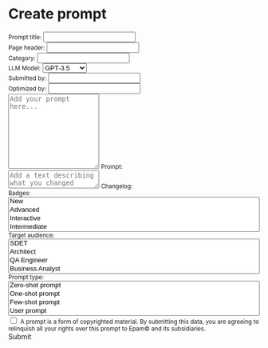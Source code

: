 # Create prompt

<script type="text/javascript" src="/js/ui.js"></script>
<script type="text/javascript" src="/js/actions.js"></script>
<script type="text/javascript" src="/js/main.js"></script>
<link href="https://cdn.jsdelivr.net/npm/bootstrap@5.3.1/dist/css/bootstrap.min.css" rel="stylesheet" integrity="sha384-4bw+/aepP/YC94hEpVNVgiZdgIC5+VKNBQNGCHeKRQN+PtmoHDEXuppvnDJzQIu9" crossorigin="anonymous">
<link rel="stylesheet" href="https://cdnjs.cloudflare.com/ajax/libs/font-awesome/6.4.2/css/all.min.css" integrity="sha512-z3gLpd7yknf1YoNbCzqRKc4qyor8gaKU1qmn+CShxbuBusANI9QpRohGBreCFkKxLhei6S9CQXFEbbKuqLg0DA==" crossorigin="anonymous" referrerpolicy="no-referrer" />
<script src="https://code.jquery.com/jquery-3.7.0.min.js" integrity="sha256-2Pmvv0kuTBOenSvLm6bvfBSSHrUJ+3A7x6P5Ebd07/g=" crossorigin="anonymous"></script>
<script src="https://cdn.jsdelivr.net/npm/bootstrap@5.3.1/dist/js/bootstrap.bundle.min.js" integrity="sha384-HwwvtgBNo3bZJJLYd8oVXjrBZt8cqVSpeBNS5n7C8IVInixGAoxmnlMuBnhbgrkm" crossorigin="anonymous"></script>
<script src="https://cdn.jsdelivr.net/npm/clipboard@2.0.11/dist/clipboard.min.js"></script>
<link href="https://cdn.jsdelivr.net/npm/select2@4.1.0-rc.0/dist/css/select2.min.css" rel="stylesheet" />
<script src="https://cdn.jsdelivr.net/npm/select2@4.1.0-rc.0/dist/js/select2.min.js"></script>

<script>
  $(function() {
    $('.multiple-select').select2();
  })
</script>

<div class="container">
  <div class="row">
    <div class="input-group input-group-sm mb-2">
      <span class="input-group-text text-primary"><small>Prompt title:</small></span>
      <input type="text" class="form-control" aria-label="Prompt Title input" id="promptTitle">
    </div>
  </div>
  <div class="row">
    <div class="input-group input-group-sm mb-2">
      <span class="input-group-text text-primary"><small>Page header:</small></span>
      <input type="text" class="form-control" aria-label="Page Header input" id="pageHeader">
    </div>
  </div>
  <div class="row">
    <div class="col">
        <div class="input-group input-group-sm mb-2">
          <span class="input-group-text text-primary"><small>Category:</small></span>
          <input type="text" class="form-control" aria-label="Category input" id="category">
        </div>
        <div class="input-group input-group-sm mb-2">
          <label class="input-group-text text-primary" for="llmModel"><small>LLM Model:</small></label>
          <select class="form-select" id="llmModel">
            <option>GPT-3.5</option>
            <option value="1">GPT-4</option>
            <option value="2">LLaMA</option>
            <option value="3">LLaMA 2</option>
            <option value="4">PaLM</option>
            <option value="5">PaLM 2</option>
            <option value="6">Med-PaLM</option>
            <option value="7">Gemini</option>
          </select>
        </div>
    </div>
    <div class="col mb-2">
        <div class="input-group input-group-sm mb-2">
          <span class="input-group-text text-primary"><small>Submitted by:</small></span>
          <input type="text" class="form-control" aria-label="Submitted By input" id="submittedBy">
        </div>
        <div class="input-group input-group-sm">
          <span class="input-group-text text-primary"><small>Optimized by:</small></span>
          <input type="text" class="form-control" aria-label="Optimized By input" id="optimizedBy">
        </div>
    </div>
  </div>
</div>

<div class="container mb-2">
    <div class="row">
        <div class="col">
            <div class="form-floating">
              <textarea class="form-control" style="height: 150px" placeholder="Add your prompt here..." id="promptTextArea"></textarea>
              <label class="text-primary" for="promptTextArea"><small>Prompt:</small></label>
            </div>
        </div>
    </div>
</div>

<div class="container mb-2">
    <div class="row">
        <div class="col">
            <div class="form-floating">
              <textarea class="form-control" placeholder="Add a text describing what you changed here..." id="changelogTextArea"></textarea>
              <label class="text-primary" for="changelogTextArea"><small>Changelog:</small></label>
            </div>
        </div>
    </div>
</div>

<div class="container">
    <div class="row mb-2">
        <label class="col-md-3 text-primary" for="selectBadges"><small>Badges:</small></label>
        <div class="col">
            <select id="selectBadges" style="width: 100%;" multiple="multiple" class="multiple-select" aria-label="select badges">
                <option value="1">New</option>
                <option value="2">Advanced</option>
                <option value="3">Interactive</option>
                <option value="4">Intermediate</option>
            </select>
        </div>
    </div>
    <div class="row mb-2">
        <label class="col-md-3 text-primary" for="selectTargetAudience"><small>Target audience:</small></label>
        <div class="col">
            <select id="selectTargetAudience" multiple="multiple" style="width: 100%;" class="multiple-select" aria-label="select target audience">
                <option value="1">SDET</option>
                <option value="2">Architect</option>
                <option value="3">QA Engineer</option>
                <option value="4">Business Analyst</option>
                <option value="5">Product Owner</option>
                <option value="6">Developer</option>
                <option value="7">Designer</option>
            </select>
        </div>
    </div>
    <div class="row mb-2">
        <label for="selectPromptType" class="col-md-3 text-primary"><small>Prompt type:</small></label>
        <div class="col">
            <select id="selectPromptType" multiple="multiple" style="width: 100%;" class="multiple-select" aria-label="Select prompt type">
                <option value="1">Zero-shot prompt</option>
                <option value="2">One-shot prompt</option>
                <option value="3">Few-shot prompt</option>
                <option value="4">User prompt</option>
                <option value="5">System prompt</option>
                <option value="6">Template prompt</option>
                <option value="7">Interactive prompt</option>
            </select>
        </div>
    </div>
    <div class="form-check form-switch">
      <input class="form-check-input" type="checkbox" role="switch" id="agreeToTerms">
      <label class="form-check-label" for="agreeToTerms"><small>A prompt is a form of copyrighted material. By submitting this data, you are agreeing to relinquish all your rights over this prompt to Epam&copy; and its subsidiaries.</small></label>
    </div>
    <a type="button" id="submitPrompt" class="btn btn-sm btn-success link-light float-end mb-2" onclick="actions.submitNewPrompt(event);"><i class="fa-regular fa-square-plus"></i> Submit</a>
</div>
